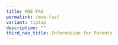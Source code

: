 ```yaml
---
title: MOE FAS
permalink: /moe-fas/
variant: tiptap
description: ""
third_nav_title: Information for Parents
---
```

